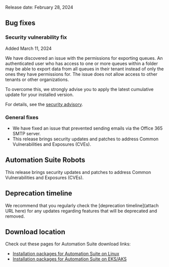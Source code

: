 Release date: February 28, 2024

## Bug fixes

### Security vulnerability fix

Added March 11, 2024

We have discovered an issue with the permissions for exporting queues. An authenticated user who has access to one or more queues within a folder may be able to export data from all queues in their tenant instead of only the ones they have permissions for. The issue does not allow access to other tenants or other organizations.

To overcome this, we strongly advise you to apply the latest cumulative update for your installed version.

For details, see the [security advisory](URL).

### General fixes

- We have fixed an issue that prevented sending emails via the Office 365 SMTP server.
- This release brings security updates and patches to address Common Vulnerabilities and Exposures (CVEs).

## Automation Suite Robots

This release brings security updates and patches to address Common Vulnerabilities and Exposures (CVEs).

## Deprecation timeline

We recommend that you regularly check the [deprecation timeline](attach URL here) for any updates regarding features that will be deprecated and removed.

## Download location

Check out these pages for Automation Suite download links:

- [Installation packages for Automation Suite on Linux](URL)
- [Installation packages for Automation Suite on EKS/AKS](URL)

